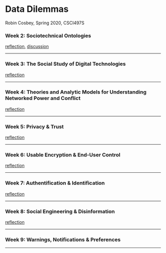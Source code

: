 # Data Dilemmas
Robin Cosbey, Spring 2020, CSCI497S

### Week 2: Sociotechnical Ontologies
[reflection](https://cosbeyr.github.io/Data-Dilemmas/week-two/week-two), 
[discussion](https://cosbeyr.github.io/Data-Dilemmas/week-two/discussion)

---


### Week 3: The Social Study of Digital Technologies
[reflection](https://cosbeyr.github.io/Data-Dilemmas/week-three/week-three)

---


### Week 4: Theories and Analytic Models for Understanding Networked Power and Conflict
[reflection](https://cosbeyr.github.io/Data-Dilemmas/week-four/week-four)

---


### Week 5: Privacy & Trust
[reflection](https://cosbeyr.github.io/Data-Dilemmas/week-five/week-five)

---


### Week 6: Usable Encryption & End-User Control
[reflection](https://cosbeyr.github.io/Data-Dilemmas/week-six/week-six)

---


### Week 7: Authentification & Identification
[reflection](https://cosbeyr.github.io/Data-Dilemmas/week-seven/week-seven)

---


### Week 8: Social Engineering & Disinformation
[reflection](https://cosbeyr.github.io/Data-Dilemmas/week-eight/week-eight)

---


### Week 9: Warnings, Notifications & Preferences

---
